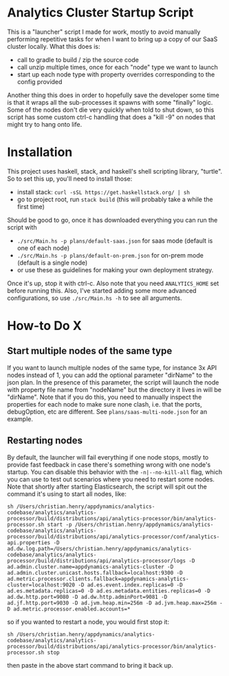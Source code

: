 # Analytics Cluster Startup Script

This is a "launcher" script I made for work, mostly to avoid manually performing repetitive tasks for when I want to 
bring up a copy of our SaaS cluster locally. What this does is:
- call to gradle to build / zip the source code
- call unzip multiple times, once for each "node" type we want to launch
- start up each node type with property overrides corresponding to the config provided

Another thing this does in order to hopefully save the developer some time is that it wraps all the sub-processes it 
spawns with some "finally" logic. Some of the nodes don't die very quickly when told to shut down, so this script has 
some custom ctrl-c handling that does a "kill -9" on nodes that might try to hang onto life.

# Installation
This project uses haskell, stack, and haskell's shell scripting library, "turtle". So to set this up, you'll need to 
install those:
- install stack: `curl -sSL https://get.haskellstack.org/ | sh`
- go to project root, run `stack build` (this will probably take a while the first time)

Should be good to go, once it has downloaded everything you can run the script with
- `./src/Main.hs -p plans/default-saas.json` for saas mode (default is one of each node)
- `./src/Main.hs -p plans/default-on-prem.json` for on-prem mode (default is a single node)
- or use these as guidelines for making your own deployment strategy. 

Once it's up, stop it with ctrl-c. Also note that you need `ANALYTICS_HOME` set before running this. Also, I've started
adding some more advanced configurations, so use `./src/Main.hs -h` to see all arguments.

# How-to Do X

## Start multiple nodes of the same type

If you want to launch multiple nodes of the same type, for instance 3x API nodes
instead of 1, you can add the optional parameter "dirName" to the json plan. In the 
presence of this parameter, the script will launch the node with property file name 
from "nodeName" but the directory it lives in will be "dirName". Note that if you 
do this, you need to manually inspect the properties for each node to make sure 
none clash, i.e. that the ports, debugOption, etc are different. See `plans/saas-multi-node.json`
for an example.

## Restarting nodes

By default, the launcher will fail everything if one node stops, mostly to provide
fast feedback in case there's something wrong with one node's startup. You can
disable this behavior with the `-n|--no-kill-all` flag, which you can use to test
out scenarios where you need to restart some nodes. Note that shortly after starting
Elasticsearch, the script will spit out the command it's using to start all nodes, like:
```
sh /Users/christian.henry/appdynamics/analytics-codebase/analytics/analytics-processor/build/distributions/api/analytics-processor/bin/analytics-processor.sh start -p /Users/christian.henry/appdynamics/analytics-codebase/analytics/analytics-processor/build/distributions/api/analytics-processor/conf/analytics-api.properties -D ad.dw.log.path=/Users/christian.henry/appdynamics/analytics-codebase/analytics/analytics-processor/build/distributions/api/analytics-processor/logs -D ad.admin.cluster.name=appdynamics-analytics-cluster -D ad.admin.cluster.unicast.hosts.fallback=localhost:9300 -D ad.metric.processor.clients.fallback=appdynamics-analytics-cluster=localhost:9020 -D ad.es.event.index.replicas=0 -D ad.es.metadata.replicas=0 -D ad.es.metadata.entities.replicas=0 -D ad.dw.http.port=9080 -D ad.dw.http.adminPort=9081 -D ad.jf.http.port=9030 -D ad.jvm.heap.min=256m -D ad.jvm.heap.max=256m -D ad.metric.processor.enabled.accounts=*
```
so if you wanted to restart a node, you would first stop it:
```
sh /Users/christian.henry/appdynamics/analytics-codebase/analytics/analytics-processor/build/distributions/api/analytics-processor/bin/analytics-processor.sh stop
```
then paste in the above start command to bring it back up.